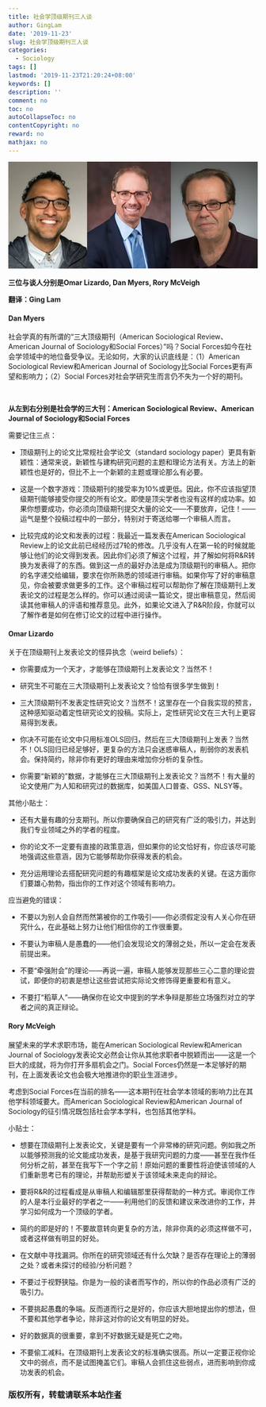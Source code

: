 ```yaml
---
title: 社会学顶级期刊三人谈
author: GingLam
date: '2019-11-23'
slug: 社会学顶级期刊三人谈
categories:
  - Sociology
tags: []
lastmod: '2019-11-23T21:20:24+08:00'
keywords: []
description: ''
comment: no
toc: no
autoCollapseToc: no
contentCopyright: no
reward: no
mathjax: no
---
```

<div align=center><img src="https://raw.githubusercontent.com/GingLam/Storage/master/threeman.jpg"></div>
<div align=center>
  </div>
  
**三位与谈人分别是Omar Lizardo, Dan Myers, Rory McVeigh**


**翻译：Ging Lam**

#### Dan Myers

社会学真的有所谓的“三大顶级期刊（American Sociological Review、American Journal of Sociology和Social Forces）”吗？Social Forces如今在社会学领域中的地位备受争议。无论如何，大家的认识底线是：（1）American Sociological Review和American Journal of Sociology比Social Forces更有声望和影响力；（2）Social Forces对社会学研究生而言仍不失为一个好的期刊。

<!--more-->

<div align=center><img src=""></div>
<div align=center>
 </div>
 
**从左到右分别是社会学的三大刊：American Sociological Review、American Journal of Sociology和Social Forces**


需要记住三点：
-	顶级期刊上的论文比常规社会学论文（standard sociology paper）更具有新颖性：通常来说，新颖性与建构研究问题的主题和理论方法有关。方法上的新颖性也是好的，但比不上一个新颖的主题或理论那么有必要。

-	这是一个数字游戏：顶级期刊的接受率为10%或更低。因此，你不应该指望顶级期刊能够接受你提交的所有论文。即使是顶尖学者也没有这样的成功率。如果你想要成功，你必须向顶级期刊提交大量的论文——不要放弃，记住！——运气是整个投稿过程中的一部分，特别对于寄送给哪一个审稿人而言。

-	比较完成的论文和发表的过程：我最近一篇发表在American Sociological Review上的论文此前已经经历过7轮的修改。几乎没有人在第一轮的时候就能够让他们的论文得到发表。因此你们必须了解这个过程，并了解如何将R&R转换为发表得了的东西。做到这一点的最好办法是成为顶级期刊的审稿人。把你的名字递交给编辑，要求在你所熟悉的领域进行审稿。如果你写了好的审稿意见，你会被要求做更多的工作。这个审稿过程可以帮助你了解在顶级期刊上发表论文的过程是怎么样的。你可以通过阅读一篇论文，提出审稿意见，然后阅读其他审稿人的评语和推荐意见。此外，如果论文进入了R&R阶段，你就可以了解作者是如何在修订论文的过程中进行操作。

#### Omar Lizardo

关于在顶级期刊上发表论文的怪异执念（weird beliefs）：

-	你需要成为一个天才，才能够在顶级期刊上发表论文？当然不！

-	研究生不可能在三大顶级期刊上发表论文？恰恰有很多学生做到！

-	三大顶级期刊不发表定性研究论文？当然不！这里存在一个自我实现的预言，这种感知驱动着定性研究论文的投稿。实际上，定性研究论文在三大刊上更容易得到发表。

-	你决不可能在论文中只用标准OLS回归，然后在三大顶级期刊上发表？当然不！OLS回归已经足够好，更复杂的方法只会迷惑审稿人，削弱你的发表机会。保持简约，除非你有更好的理由来增加你分析的复杂性。

-	你需要“新颖的”数据，才能够在三大顶级期刊上发表论文？当然不！有大量的论文使用广为人知和研究过的数据库，如美国人口普查、GSS、NLSY等。

其他小贴士：

-	还有大量有趣的分支期刊。所以你要确保自己的研究有广泛的吸引力，并达到我们专业领域之外的学者的程度。

-	你的论文不一定要有直接的政策意涵，但如果你的论文恰好有，你应该尽可能地强调这些意涵，因为它能够帮助你获得发表的机会。

-	充分运用理论去搭配研究问题的有趣框架是论文成功发表的关键。在这方面你们要雄心勃勃，指出你的工作对这个领域有影响力。

应当避免的错误：

-	不要以为别人会自然而然第被你的工作吸引——你必须假定没有人关心你在研究什么，在此基础上努力让他们相信你的工作很重要。

-	不要认为审稿人是愚蠢的——他们会发现论文的薄弱之处，所以一定会在发表前提出来。

-	不要“牵强附会”的理论——再说一遍，审稿人能够发现那些三心二意的理论尝试，即便你的初衷是想让这些尝试把实际论文修饰得更重要和有意义。

-	不要打“稻草人”——确保你在论文中提到的学术争辩是那些立场强烈对立的学者之间的真正辩论。

#### Rory McVeigh

展望未来的学术求职市场，能在American Sociological Review和American Journal of Sociology发表论文必然会让你从其他求职者中脱颖而出——这是一个巨大的成就，将为你打开多扇机会之门。Social Forces仍然是一本足够好的期刊，在上面发表论文也会极大地推进你的职业生涯进步。

考虑到Social Forces在当前的排名——这本期刊在社会学本领域的影响力比在其他学科领域要大。而American Sociological Review和American Journal of Sociology的征引情况既包括社会学本学科，也包括其他学科。

小贴士：
-	想要在顶级期刊上发表论文，关键是要有一个非常棒的研究问题。例如我之所以能够预测我的论文能成功发表，是基于我研究问题的力度——甚至在我作任何分析之前，甚至在我写下一个字之前！原始问题的重要性将迫使该领域的人们重新思考已有的理论，并帮助形塑关于该领域未来走向的辩论。

-	要将R&R的过程看成是从审稿人和编辑那里获得帮助的一种方式。审阅你工作的人是本行业最好的学者之一——利用他们的反馈和建议来改进你的工作，并学习如何成为一个顶级的学者。

-	简约的即是好的！不要故意转向更复杂的方法，除非你真的必须这样做不可，或者这样做有明显的好处。

-	在文献中寻找漏洞。你所在的研究领域还有什么欠缺？是否存在理论上的薄弱之处？或者未探讨的经验/分析问题？

-	不要过于视野狭隘。你是为一般的读者而写作的，所以你的作品必须有广泛的吸引力。

-	不要挑起愚蠢的争端。反而道而行之是好的，你应该大胆地提出你的想法，但不要和其他学者争论，除非这对你的论文有明显的好处。

-	好的数据真的很重要，拿到不好数据无疑是死亡之吻。

-	不要偷工减料。在顶级期刊上发表论文的标准确实很高。所以一定要正视你论文中的弱点，而不是试图掩盖它们。审稿人会抓住这些弱点，进而影响到你成功发表的机会。



### 版权所有，转载请联系本站[作者](mailto:linj83@mail2.sysu.edu.cn)
